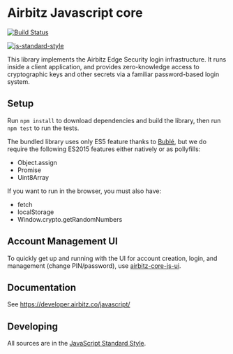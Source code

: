 # Airbitz Javascript core

[![Build Status](https://travis-ci.org/Airbitz/airbitz-core-js.svg?branch=master)](https://travis-ci.org/Airbitz/airbitz-core-js)

[![js-standard-style](https://cdn.rawgit.com/feross/standard/master/badge.svg)](https://github.com/feross/standard)

This library implements the Airbitz Edge Security login infrastructure.
It runs inside a client application, and provides zero-knowledge access to
cryptographic keys and other secrets via a familiar password-based login
system.

## Setup

Run `npm install` to download dependencies and build the library,
then run `npm test` to run the tests.

The bundled library uses only ES5 feature thanks to [Bublé](https://buble.surge.sh),
but we do require the following ES2015 features either natively or as pollyfills:

* Object.assign
* Promise
* Uint8Array

If you want to run in the browser, you must also have:

* fetch
* localStorage
* Window.crypto.getRandomNumbers

## Account Management UI

To quickly get up and running with the UI for account creation, login, and
management (change PIN/password), use [airbitz-core-js-ui](https://github.com/Airbitz/airbitz-core-js-ui/).

## Documentation

See https://developer.airbitz.co/javascript/

## Developing

All sources are in the [JavaScript Standard Style](http://standardjs.com/).
